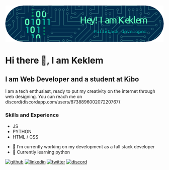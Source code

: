 ![I am Web Developer and a student at Kibo](https://github.com/miyevu/miyevu/blob/main/github-header-image.png)
# Hi there 👋, I am Keklem
## I am Web Developer and a student at Kibo

I am a tech enthusiast, ready to put my creativity on the internet through web designing. You can reach me on discord(discordapp.com/users/873889600207220767)

### Skills and Experience
* JS
* PYTHON
* HTML / CSS

- 🔭 I’m currently working on my development as a full stack developer 
- 🌱 Currently learning python 

[<img src='https://cdn.jsdelivr.net/npm/simple-icons@3.0.1/icons/github.svg' alt='github' height='40'>](https://github.com/miyevu)  [<img src='https://cdn.jsdelivr.net/npm/simple-icons@3.0.1/icons/linkedin.svg' alt='linkedin' height='40'>](https://www.linkedin.com/in/lawrence-keklem/)  [<img src='https://cdn.jsdelivr.net/npm/simple-icons@3.0.1/icons/twitter.svg' alt='twitter' height='40'>](https://twitter.com/kerk_les)  [<img src='https://cdn.jsdelivr.net/npm/simple-icons@3.0.1/icons/discord.svg' alt='discord' height='40'>](discordapp.com/users/873889600207220767)  
